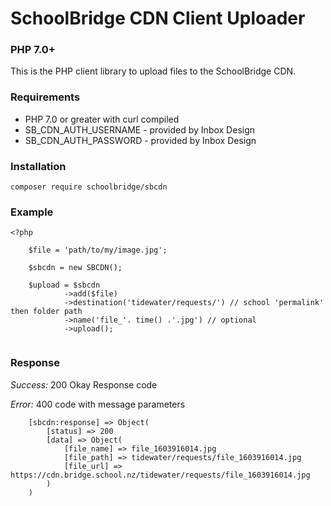 # SchoolBridge CDN Client Uploader #
### PHP 7.0+ ###

This is the PHP client library to upload files to the SchoolBridge CDN.

### Requirements ###
* PHP 7.0 or greater with curl compiled
* SB_CDN_AUTH_USERNAME - provided by Inbox Design
* SB_CDN_AUTH_PASSWORD - provided by Inbox Design

### Installation ###

```
composer require schoolbridge/sbcdn
```

### Example ###

```
<?php 
	
	$file = 'path/to/my/image.jpg';
	
	$sbcdn = new SBCDN();
	
	$upload = $sbcdn
			->add($file)
			->destination('tidewater/requests/') // school 'permalink' then folder path
			->name('file_'. time() .'.jpg') // optional
			->upload();
	
```
### Response ###

*Success:* 200 Okay Response code

*Error:* 400 code with message parameters


```
	[sbcdn:response] => Object(
		[status] => 200
		[data] => Object(
			[file_name] => file_1603916014.jpg
			[file_path] => tidewater/requests/file_1603916014.jpg
			[file_url] => https://cdn.bridge.school.nz/tidewater/requests/file_1603916014.jpg
		)
	)
```

